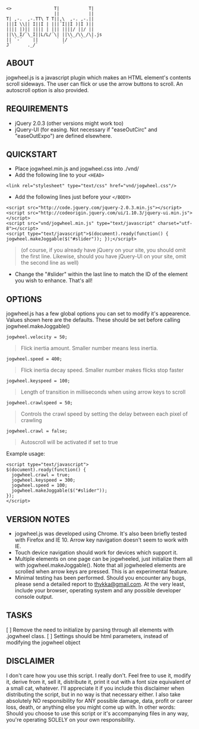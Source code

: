 ```
<>                T|           T|
                  ||           ||
T| ,-.  ,-.TT\ T T||,\  ,-. ,-.||
|||I \\|| I||I | |||´I||I )|I )||
|||| |)|| |||| | ||| ||||/ ||/ ||
||\\_I/`\_I||L/L/´\| ||\\_/\\_/\|.js
|| `-´    ||       ` |/ `   `   `
J´      ._/`         ´
```

ABOUT
-----

jogwheel.js is a javascript plugin which makes an HTML element's contents scroll sideways. The user can flick or use the arrow buttons to scroll. An autoscroll option is also provided.


REQUIREMENTS
------------

- jQuery 2.0.3 (other versions might work too)
- jQuery-UI (for easing. Not necessary if "easeOutCirc" and "easeOutExpo") are defined elsewhere.


QUICKSTART
----------

- Place jogwheel.min.js and jogwheel.css into ./vnd/
- Add the following line to your ```<HEAD>```

```
<link rel="stylesheet" type="text/css" href="vnd/jogwheel.css"/>
```
- Add the following lines just before your ```</BODY>```

```
<script src="http://code.jquery.com/jquery-2.0.3.min.js"></script>
<script src="http://codeorigin.jquery.com/ui/1.10.3/jquery-ui.min.js"></script>
<script src="vnd/jogwheel.min.js" type="text/javascript" charset="utf-8"></script>
<script type="text/javascript">$(document).ready(function() { jogwheel.makeJoggable($("#slider")); });</script>
```
> (of course, if you already have jQuery on your site, you should omit the first line. Likewise, should you have jQuery-UI on your site, omit the second line as well)

- Change the "#slider" within the last line to match the ID of the element you wish to enhance. That's all!


OPTIONS
-------

jogwheel.js has a few global options you can set to modify it's appearence. Values shown here are the defaults.
These should be set before calling jogwheel.makeJoggable()
```
jogwheel.velocity = 50;
```
> Flick inertia amount. Smaller number means less inertia.

```
jogwheel.speed = 400;
```
> Flick inertia decay speed. Smaller number makes flicks stop faster

```
jogwheel.keyspeed = 100;
```
> Length of transition in milliseconds when using arrow keys to scroll

```
jogwheel.crawlspeed = 50;
```
> Controls the crawl speed by setting the delay between each pixel of crawling

```
jogwheel.crawl = false;
```
> Autoscroll will be activated if set to true

Example usage:
```
<script type="text/javascript">
$(document).ready(function() {
  jogwheel.crawl = true;
  jogwheel.keyspeed = 300;
  jogwheel.speed = 100;
  jogwheel.makeJoggable($("#slider"));
});
</script>
```

VERSION NOTES
-------------

- jogwheel.js was developed using Chrome. It's also been briefly tested with Firefox and IE 10. Arrow key navigation doesn't seem to work with IE.
- Touch device navigation should work for devices which support it.
- Multiple elements on one page can be jogwheeled, just initialize them all with jogwheel.makeJoggable(). Note that all jogwheeled elements are scrolled when arrow keys are pressed. This is an experimental feature.
- Minimal testing has been performed. Should you encounter any bugs, please send a detailed report to thykka@gmail.com. At the very least, include your browser, operating system and any possible developer console output.

TASKS
-----
[ ] Remove the need to initialize by parsing through all elements with .jogwheel class.
[ ] Settings should be html parameters, instead of modifying the jogwheel object


DISCLAIMER
----------

I don't care how you use this script. I really don't. Feel free to use it, modify it, derive from it, sell it, distribute it, print it out with a font size equivalent of a small cat, whatever. I'll appreciate it if you include this disclaimer when distributing the script, but in no way is that necessary either. I also take absolutely NO responsibility for ANY possible damage, data, profit or career loss, death, or anything else you might come up with. In other words: Should you choose to use this script or it's accompanying files in any way, you're operating SOLELY on your own responsibility.
